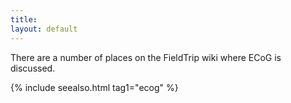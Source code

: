 ```yaml
---
title:
layout: default
---
```


There are a number of places on the FieldTrip wiki where ECoG is discussed.

{% include seealso.html tag1="ecog" %}
